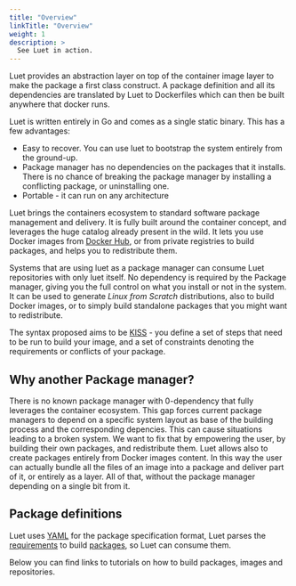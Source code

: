 ```yaml
---
title: "Overview"
linkTitle: "Overview"
weight: 1
description: >
  See Luet in action.
---
```



Luet provides an abstraction layer on top of the container image layer to make the package a first class construct. A package definition and all its dependencies are translated by Luet to Dockerfiles which can then be built anywhere that docker runs.

Luet is written entirely in Go and comes as a single static binary. This has a few advantages:

- Easy to recover. You can use luet to bootstrap the system entirely from the ground-up.
- Package manager has no dependencies on the packages that it installs. There is no chance of breaking the package manager by installing a conflicting package, or uninstalling one.
- Portable - it can run on any architecture

Luet brings the containers ecosystem to standard software package management and delivery. It is fully built around the container concept, and leverages the huge catalog already present in the wild. It lets you use Docker images from [Docker Hub](https://hub.docker.com/), or from private registries to build packages, and helps you to redistribute them.

Systems that are using luet as a package manager can consume Luet repositories with only luet itself. No dependency is required by the Package manager, giving you the full control on what you install or not in the system. It can be used to generate *Linux from Scratch* distributions,  also to build Docker images, or to simply build standalone packages that you might want to redistribute.

The syntax proposed aims to be [KISS](https://en.wikipedia.org/wiki/KISS_principle) - you define a set of steps that need to be run to build your image, and a set of constraints denoting the requirements or conflicts of your package.

## Why another Package manager?

There is no known package manager with 0-dependency that fully leverages the container ecosystem. This gap forces current package managers to depend on a specific system layout as base of the building process and the corresponding depencies. This can cause situations leading to a broken system. We want to fix that by empowering the user, by building their own packages, and redistribute them. 
Luet allows also to create packages entirely from Docker images content. In this way the user can actually bundle all the files of an image into a package and deliver part of it, or entirely as a layer. All of that, without the package manager depending on a single bit from it.

## Package definitions

Luet uses [YAML](https://en.wikipedia.org/wiki/YAML) for the package specification format, Luet parses the [requirements](/docs/docs/concepts/constraints) to build [packages](/docs/docs/concepts/packages), so Luet can consume them.

Below you can find links to tutorials on how to build packages, images and repositories.

